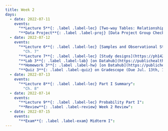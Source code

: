 ```yaml
---
title: Week 2
days:
  - date: 2022-07-11
    events:
      "**Lecture 5**{: .label .label-lec} [Two-way Tables: Relationships Between Two Categorical Variables](https://ph142-ucb.github.io/su22/src/l05-two-categorical-vars.pdf)":
      "**Data Project**{: .label .label-proj} [Data Project Group Checklist](https://ph142-ucb.github.io/su22/src/dp/Group-confirmation-practice-submission.pdf) (Due 10:00 PM PST)":
  - date: 2022-07-12
    events:
      "**Lecture 6**{: .label .label-lec} [Samples and Observational Studies](https://ph142-ucb.github.io/su22/src/l06-samples.pdf)": 
        "Ch. 7"
      "**Lecture 7**{: .label .label-lec} [Study designs](https://ph142-ucb.github.io/su22/src/l07-study-designs.pdf)":   
      "**Lab 3**{: .label .label-lab} [on Datahub](https://publichealth.datahub.berkeley.edu/hub/user-redirect/git-pull?repo=https%3A%2F%2Fgithub.com%2Fph142-ucb%2Fph142-su22&urlpath=rstudio%2F&branch=main) (Due July 14)":
      "**Homework 3**{: .label .label-hw} [on Datahub](https://publichealth.datahub.berkeley.edu/hub/user-redirect/git-pull?repo=https%3A%2F%2Fgithub.com%2Fph142-ucb%2Fph142-su22&urlpath=rstudio%2F&branch=main)":
      "**Quiz 3**{: .label .label-quiz} on Gradescope (Due Jul. 13th, 12:00 PM PST)":
  - date: 2022-07-13
    events:
      "**Lecture 8**{: .label .label-lec} Part I Summary":
        "Ch. 8"
  - date: 2022-07-14
    events:
      "**Lecture 9**{: .label .label-lec} Probability Part I":
      "**Review**{: .label .label-review} Week 2 Review":
  - date: 2022-07-15
    events:
      "**Exam**{: .label .label-exam} Midterm I":
---
```



